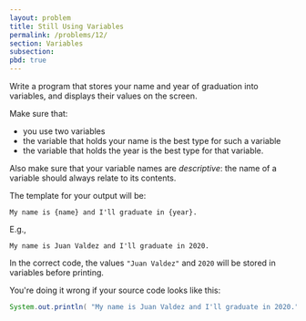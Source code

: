 ```yaml
---
layout: problem
title: Still Using Variables
permalink: /problems/12/
section: Variables
subsection:
pbd: true
---
```

Write a program that stores your name and year of graduation into variables, and displays their values on the screen.

Make sure that:
- you use two variables
- the variable that holds your name is the best type for such a variable
- the variable that holds the year is the best type for that variable.

Also make sure that your variable names are *descriptive*: the name of a variable should always relate to its contents.

The template for your output will be:
```
My name is {name} and I'll graduate in {year}.
```
E.g.,
```
My name is Juan Valdez and I'll graduate in 2020.
```
In the correct code, the values `"Juan Valdez"` and `2020` will be stored in variables before printing.

You're doing it wrong if your source code looks like this:
```java
System.out.println( "My name is Juan Valdez and I'll graduate in 2020." );
```
